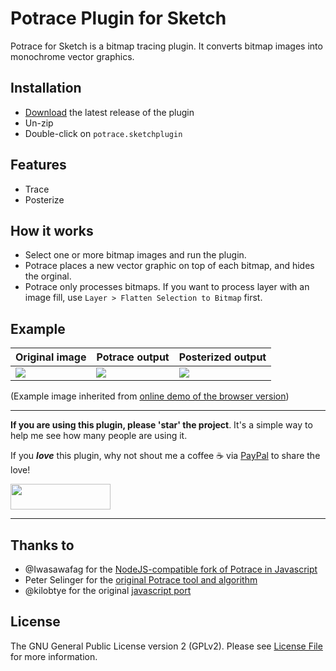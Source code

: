 # Potrace Plugin for Sketch

Potrace for Sketch is a bitmap tracing plugin. It converts bitmap images into monochrome vector graphics. 

## Installation

* [Download](../../releases/latest/download/potrace.sketchplugin.zip) the latest release of the plugin
* Un-zip
* Double-click on `potrace.sketchplugin`

## Features
- Trace
- Posterize

## How it works

- Select one or more bitmap images and run the plugin. 
- Potrace places a new vector graphic on top of each bitmap, and hides the orginal. 
- Potrace only processes bitmaps. If you want to process layer with an image fill, use `Layer > Flatten Selection to Bitmap` first.

## Example

| **Original image**        | **Potrace output**           | **Posterized output**                   |
|---------------------------|------------------------------|-----------------------------------------|
| ![](https://github.com/Iwasawafag/node-potrace/blob/master/test/sources/yao.jpg) | ![](https://cdn.rawgit.com/tooolbox/node-potrace/9ee822d/test/example-output.svg) | ![](https://cdn.rawgit.com/tooolbox/node-potrace/9ee822d/test/example-output-posterized.svg) |

(Example image inherited from [online demo of the browser version][potrace-js-demo])

---

**If you are using this plugin, please 'star' the project**. It's a simple way to help me see how many people are using it.

If you ***love*** this plugin, why not shout me a coffee ☕️ via [PayPal](https://www.paypal.me/perrysmotors/2) to share the love!

<a href="https://www.paypal.me/perrysmotors/2">
  <img width="160" height="41" src="https://user-images.githubusercontent.com/12557727/39295119-7e115bca-4935-11e8-9fe9-802d667ac22c.png">
</a>

---

## Thanks to

- @Iwasawafag for the [NodeJS-compatible fork of Potrace in Javascript][node-potrace]
- Peter Selinger for the [original Potrace tool and algorithm][potrace]
- @kilobtye for the original [javascript port][potrace-by-kilobtye]

## License

The GNU General Public License version 2 (GPLv2). Please see [License File](LICENSE) for more information.

[node-potrace]: https://github.com/Iwasawafag/node-potrace
[potrace]: http://potrace.sourceforge.net/
[potrace-by-kilobtye]: https://github.com/kilobtye/potrace
[potrace-js-demo]: http://kilobtye.github.io/potrace/